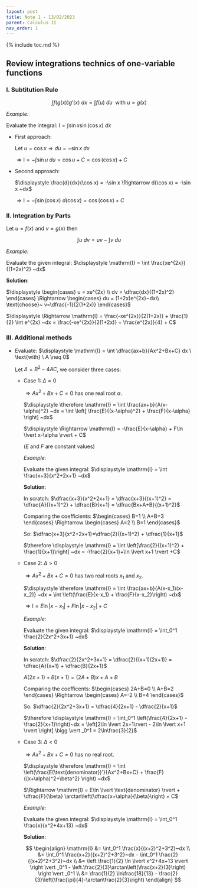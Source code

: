 ```yaml
---
layout: post
title: Note 1 - 13/02/2023
parent: Calculus II
nav_order: 1
---
```


{% include toc.md %}

## Review integrations technics of one-variable functions

### I. Subtitution Rule

$$
    \int f(g(x))g'(x)~dx = \int f(u)~du ~~\text{with}~ u=g(x)
$$

_Example:_

Evaluate the integral: $\mathrm{I} = \displaystyle \int \sin x \sin(\cos x)~dx$

* First approach:

    $\displaystyle \text{Let}~ u=\cos x \Rightarrow du=-\sin x~dx$

    $\displaystyle \Rightarrow \text{I} = - \int \sin u ~du = \cos u + C = \cos(\cos x) + C$

* Second approach:

    $\displaystyle \frac{d}{dx}(\cos x) = -\sin x \Rightarrow d(\cos x) = -\sin x ~dx$

    $\displaystyle \Rightarrow \mathrm{I} = - \int \sin(\cos x) ~d(\cos x) = \cos(\cos x) + C$

### II. Integration by Parts

Let $u=f(x)$ and $v=g(x)$ then

$$
    \int u~dv = uv - \int v~du
$$

_Example:_

Evaluate the given integral: $\displaystyle \mathrm{I} = \int \frac{xe^{2x}}{(1+2x)^2} ~dx$

**Solution**:

$\displaystyle \begin{cases} 
    u = xe^{2x} \\
    dv = \dfrac{dx}{(1+2x)^2}
\end{cases} \Rightarrow \begin{cases}
    du = (1+2x)e^{2x}~dx\\
    \text{choose}~ v=\dfrac{-1}{2(1+2x)}
\end{cases}$

$\displaystyle \Rightarrow \mathrm{I} = \frac{-xe^{2x}}{2(1+2x)} + \frac{1}{2} \int e^{2x} ~dx = \frac{-xe^{2x}}{2(1+2x)} + \frac{e^{2x}}{4} + C$

### III. Additional methods

* Evaluate: $\displaystyle \mathrm{I} = \int \dfrac{ax+b}{Ax^2+Bx+C} dx \ \text{with} \ A \neq 0$
    
    Let $\Delta = B^2-4AC$, we consider three cases:
    
    * Case 1: $\Delta = 0$
    
        $\Rightarrow Ax^2+Bx+C=0$ has one real root $\alpha.$

        $\displaystyle \therefore \mathrm{I} = \int \frac{ax+b}{A(x-\alpha)^2} ~dx = \int \left[ \frac{E}{(x-\alpha)^2} + \frac{F}{x-\alpha} \right] ~dx$

        $\displaystyle \Rightarrow \mathrm{I} = -\frac{E}{x-\alpha} + F\ln \lvert x-\alpha \rvert + C$

        ($E$ and $F$ are constant values)
        
        _Example:_
        
        Evaluate the given integral: $\displaystyle \mathrm{I} = \int \frac{x+3}{x^2+2x+1} ~dx$
        
        **Solution**:
        
        In scratch: $\dfrac{x+3}{x^2+2x+1} = \dfrac{x+3}{(x+1)^2} = \dfrac{A}{(x+1)^2} + \dfrac{B}{x+1} = \dfrac{Bx+A+B}{(x+1)^2}$
        
        Comparing the coefficients: $\begin{cases}
            B=1 \\
            A+B=3
        \end{cases} \Rightarrow \begin{cases}
            A=2 \\
            B=1
        \end{cases}$
        
        So: $\dfrac{x+3}{x^2+2x+1}=\dfrac{2}{(x+1)^2} + \dfrac{1}{x+1}$
        
        $\therefore \displaystyle \mathrm{I} = \int \left[\frac{2}{(x+1)^2} + \frac{1}{x+1}\right] ~dx = -\frac{2}{x+1}+\ln \lvert x+1 \rvert +C$

    * Case 2: $\Delta > 0$

        $\Rightarrow Ax^2+Bx+C=0$ has two real roots $x_1$ and $x_2.$

        $\displaystyle \therefore \mathrm{I} = \int \frac{ax+b}{A(x-x_1)(x-x_2)} ~dx = \int \left(\frac{E}{x-x_1} + \frac{F}{x-x_2}\right) ~dx$

        $\Rightarrow \mathrm{I} = E\ln \lvert x-x_1 \rvert  + F\ln \lvert x-x_2 \rvert  + C$
        
        _Example:_
        
        Evaluate the given integral: $\displaystyle \mathrm{I} = \int_0^1 \frac{2}{2x^2+3x+1} ~dx$
        
        **Solution**:
        
        In scratch: $\dfrac{2}{2x^2+3x+1} = \dfrac{2}{(x+1)(2x+1)} = \dfrac{A}{x+1} + \dfrac{B}{2x+1}$
        
        $A(2x+1)+B(x+1)=(2A+B)x+A+B$
        
        Comparing the coefficents: $\begin{cases}
            2A+B=0 \\
            A+B=2
        \end{cases} \Rightarrow \begin{cases}
            A=-2 \\
            B=4
        \end{cases}$
        
        So: $\dfrac{2}{2x^2+3x+1} = \dfrac{4}{2x+1} - \dfrac{2}{x+1}$
        
        $\therefore \displaystyle \mathrm{I} = \int_0^1 \left(\frac{4}{2x+1} - \frac{2}{x+1}\right)~dx = \left[2\ln \lvert 2x+1\rvert - 2\ln \lvert x+1 \rvert \right] \bigg \vert _0^1 = 2\ln\frac{3}{2}$

    * Case 3: $\Delta < 0$

        $\Rightarrow Ax^2+Bx+C=0$ has no real root.

        $\displaystyle \therefore \mathrm{I} = \int \left(\frac{E(\text{denominator})'}{Ax^2+Bx+C} + \frac{F}{(x+\alpha)^2+\beta^2} \right) ~dx$

        $\Rightarrow \mathrm{I} = E\ln \lvert \text{denominator} \rvert  + \dfrac{F}{\beta} \arctan\left(\dfrac{x+\alpha}{\beta}\right) + C$

        _Example:_
        
        Evaluate the given integral: $\displaystyle \mathrm{I} = \int_0^1 \frac{x}{x^2+4x+13} ~dx$
        
        **Solution**:
        
        $$
        \begin{align}
        \mathrm{I} &= \int_0^1 \frac{x}{(x+2)^2+3^2}~dx \\ 
        &= \int_0^1 \frac{x+2}{(x+2)^2+3^2}~dx - \int_0^1 \frac{2}{(x+2)^2+3^2}~dx \\
        &= \left.\frac{1}{2} \ln \lvert x^2+4x+13 \rvert \right \vert _0^1 - \left.\frac{2}{3}\arctan\left(\frac{x+2}{3}\right) \right \vert _0^1 \\
        &= \frac{1}{2} \ln\frac{18}{13} - \frac{2}{3}\left(\frac{\pi}{4}-\arctan\frac{2}{3}\right)
        \end{align}
        $$
